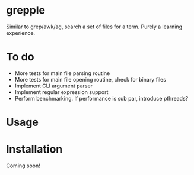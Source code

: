 grepple
=======

Similar to grep/awk/ag, search a set of files for a term. Purely a learning experience.

# To do
* More tests for main file parsing routine
* More tests for main file opening routine, check for binary files
* Implement CLI argument parser
* Implement regular expression support
* Perform benchmarking. If performance is sub par, introduce pthreads?

# Usage

# Installation
Coming soon!
